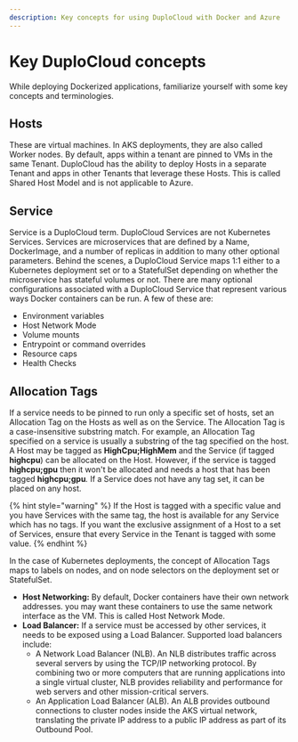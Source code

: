 ```yaml
---
description: Key concepts for using DuploCloud with Docker and Azure
---
```


# Key DuploCloud concepts

While deploying Dockerized applications, familiarize yourself with some key concepts and terminologies.

## Hosts

These are virtual machines. In AKS deployments, they are also called Worker nodes. By default, apps within a tenant are pinned to VMs in the same Tenant. DuploCloud has the ability to deploy Hosts in a separate Tenant and apps in other Tenants that leverage these Hosts. This is called Shared Host Model and is not applicable to Azure.

## Service

Service is a DuploCloud term. DuploCloud Services are not Kubernetes Services. Services are microservices that are defined by a Name, DockerImage, and a number of replicas in addition to many other optional parameters. Behind the scenes, a DuploCloud Service maps 1:1 either to a Kubernetes deployment set or to a StatefulSet depending on whether the microservice has stateful volumes or not. There are many optional configurations associated with a DuploCloud Service that represent various ways Docker containers can be run. A few of these are:

* Environment variables&#x20;
* Host Network Mode&#x20;
* Volume mounts&#x20;
* Entrypoint or command overrides&#x20;
* Resource caps&#x20;
* Health Checks

## Allocation Tags

If a service needs to be pinned to run only a specific set of hosts, set an Allocation Tag on the Hosts as well as on the Service. The Allocation Tag is a case-insensitive substring match. For example, an Allocation Tag specified on a service is usually a substring of the tag specified on the host. A Host may be tagged as **HighCpu;HighMem** and the Service (if tagged **highcpu**) can be allocated on the Host. However, if the service is tagged **highcpu;gpu** then it won't be allocated and needs a host that has been tagged **highcpu;gpu**_._ If a Service does not have any tag set, it can be placed on any host.

{% hint style="warning" %}
If the Host is tagged with a specific value and you have Services with the same tag, the host is available for any Service which has no tags. If you want the exclusive assignment of a Host to a set of Services, ensure that every Service in the Tenant is tagged with some value.
{% endhint %}

In the case of Kubernetes deployments, the concept of Allocation Tags maps to labels on nodes, and on node selectors on the deployment set or StatefulSet.

* **Host Networking:** By default, Docker containers have their own network addresses. you may want these containers to use the same network interface as the VM. This is called Host Network Mode.
* **Load Balancer:** If a service must be accessed by other services, it needs to be exposed using a Load Balancer. Supported load balancers include:&#x20;
  * A Network Load Balancer (NLB). An NLB distributes traffic across several servers by using the TCP/IP networking protocol. By combining two or more computers that are running applications into a single virtual cluster, NLB provides reliability and performance for web servers and other mission-critical servers.
  * An Application Load Balancer (ALB). An ALB provides outbound connections to cluster nodes inside the AKS virtual network, translating the private IP address to a public IP address as part of its Outbound Pool.
